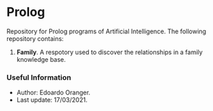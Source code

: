 # Prolog 
Repository for Prolog programs of Artificial Intelligence. The following repository contains:
1. __Family__. A respotory used to discover the relationships in a family knowledge base. 

### Useful Information
- Author: Edoardo Oranger.
- Last update: 17/03/2021.